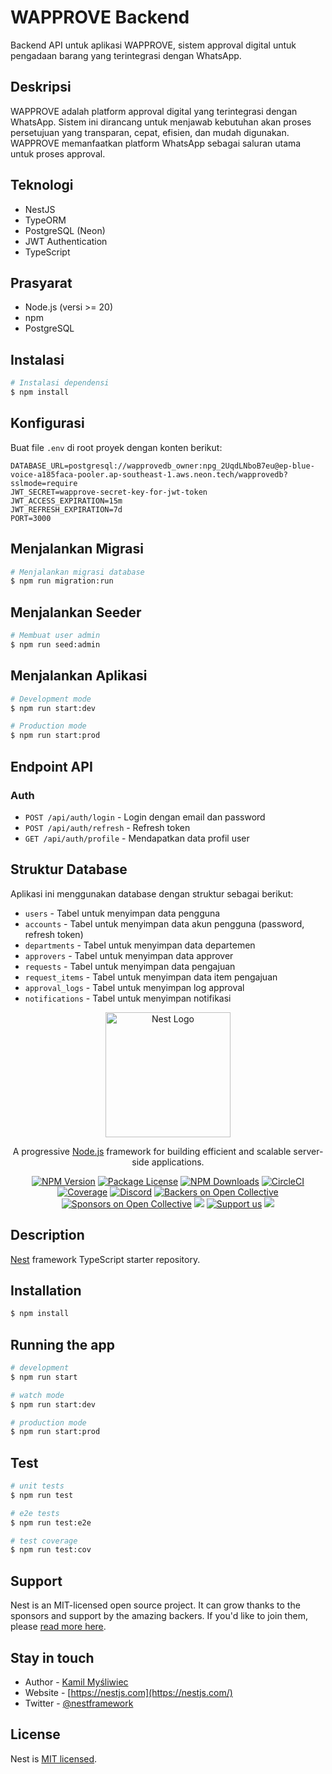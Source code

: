 # WAPPROVE Backend

Backend API untuk aplikasi WAPPROVE, sistem approval digital untuk pengadaan barang yang terintegrasi dengan WhatsApp.

## Deskripsi

WAPPROVE adalah platform approval digital yang terintegrasi dengan WhatsApp. Sistem ini dirancang untuk menjawab kebutuhan akan proses persetujuan yang transparan, cepat, efisien, dan mudah digunakan. WAPPROVE memanfaatkan platform WhatsApp sebagai saluran utama untuk proses approval.

## Teknologi

- NestJS
- TypeORM
- PostgreSQL (Neon)
- JWT Authentication
- TypeScript

## Prasyarat

- Node.js (versi >= 20)
- npm
- PostgreSQL

## Instalasi

```bash
# Instalasi dependensi
$ npm install
```

## Konfigurasi

Buat file `.env` di root proyek dengan konten berikut:

```
DATABASE_URL=postgresql://wapprovedb_owner:npg_2UqdLNboB7eu@ep-blue-voice-a185faca-pooler.ap-southeast-1.aws.neon.tech/wapprovedb?sslmode=require
JWT_SECRET=wapprove-secret-key-for-jwt-token
JWT_ACCESS_EXPIRATION=15m
JWT_REFRESH_EXPIRATION=7d
PORT=3000
```

## Menjalankan Migrasi

```bash
# Menjalankan migrasi database
$ npm run migration:run
```

## Menjalankan Seeder

```bash
# Membuat user admin
$ npm run seed:admin
```

## Menjalankan Aplikasi

```bash
# Development mode
$ npm run start:dev

# Production mode
$ npm run start:prod
```

## Endpoint API

### Auth

- `POST /api/auth/login` - Login dengan email dan password
- `POST /api/auth/refresh` - Refresh token
- `GET /api/auth/profile` - Mendapatkan data profil user

## Struktur Database

Aplikasi ini menggunakan database dengan struktur sebagai berikut:

- `users` - Tabel untuk menyimpan data pengguna
- `accounts` - Tabel untuk menyimpan data akun pengguna (password, refresh token)
- `departments` - Tabel untuk menyimpan data departemen
- `approvers` - Tabel untuk menyimpan data approver
- `requests` - Tabel untuk menyimpan data pengajuan
- `request_items` - Tabel untuk menyimpan data item pengajuan
- `approval_logs` - Tabel untuk menyimpan log approval
- `notifications` - Tabel untuk menyimpan notifikasi

<p align="center">
  <a href="http://nestjs.com/" target="blank"><img src="https://nestjs.com/img/logo-small.svg" width="200" alt="Nest Logo" /></a>
</p>

[circleci-image]: https://img.shields.io/circleci/build/github/nestjs/nest/master?token=abc123def456
[circleci-url]: https://circleci.com/gh/nestjs/nest

  <p align="center">A progressive <a href="http://nodejs.org" target="_blank">Node.js</a> framework for building efficient and scalable server-side applications.</p>
    <p align="center">
<a href="https://www.npmjs.com/~nestjscore" target="_blank"><img src="https://img.shields.io/npm/v/@nestjs/core.svg" alt="NPM Version" /></a>
<a href="https://www.npmjs.com/~nestjscore" target="_blank"><img src="https://img.shields.io/npm/l/@nestjs/core.svg" alt="Package License" /></a>
<a href="https://www.npmjs.com/~nestjscore" target="_blank"><img src="https://img.shields.io/npm/dm/@nestjs/common.svg" alt="NPM Downloads" /></a>
<a href="https://circleci.com/gh/nestjs/nest" target="_blank"><img src="https://img.shields.io/circleci/build/github/nestjs/nest/master" alt="CircleCI" /></a>
<a href="https://coveralls.io/github/nestjs/nest?branch=master" target="_blank"><img src="https://coveralls.io/repos/github/nestjs/nest/badge.svg?branch=master#9" alt="Coverage" /></a>
<a href="https://discord.gg/G7Qnnhy" target="_blank"><img src="https://img.shields.io/badge/discord-online-brightgreen.svg" alt="Discord"/></a>
<a href="https://opencollective.com/nest#backer" target="_blank"><img src="https://opencollective.com/nest/backers/badge.svg" alt="Backers on Open Collective" /></a>
<a href="https://opencollective.com/nest#sponsor" target="_blank"><img src="https://opencollective.com/nest/sponsors/badge.svg" alt="Sponsors on Open Collective" /></a>
  <a href="https://paypal.me/kamilmysliwiec" target="_blank"><img src="https://img.shields.io/badge/Donate-PayPal-ff3f59.svg"/></a>
    <a href="https://opencollective.com/nest#sponsor"  target="_blank"><img src="https://img.shields.io/badge/Support%20us-Open%20Collective-41B883.svg" alt="Support us"></a>
  <a href="https://twitter.com/nestframework" target="_blank"><img src="https://img.shields.io/twitter/follow/nestframework.svg?style=social&label=Follow"></a>
</p>
  <!--[![Backers on Open Collective](https://opencollective.com/nest/backers/badge.svg)](https://opencollective.com/nest#backer)
  [![Sponsors on Open Collective](https://opencollective.com/nest/sponsors/badge.svg)](https://opencollective.com/nest#sponsor)-->

## Description

[Nest](https://github.com/nestjs/nest) framework TypeScript starter repository.

## Installation

```bash
$ npm install
```

## Running the app

```bash
# development
$ npm run start

# watch mode
$ npm run start:dev

# production mode
$ npm run start:prod
```

## Test

```bash
# unit tests
$ npm run test

# e2e tests
$ npm run test:e2e

# test coverage
$ npm run test:cov
```

## Support

Nest is an MIT-licensed open source project. It can grow thanks to the sponsors and support by the amazing backers. If you'd like to join them, please [read more here](https://docs.nestjs.com/support).

## Stay in touch

- Author - [Kamil Myśliwiec](https://kamilmysliwiec.com)
- Website - [https://nestjs.com](https://nestjs.com/)
- Twitter - [@nestframework](https://twitter.com/nestframework)

## License

Nest is [MIT licensed](LICENSE).
